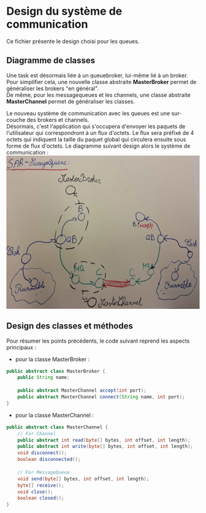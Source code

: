 # Design du système de communication

Ce fichier présente le design choisi pour les queues.

## Diagramme de classes

Une task est désormais liée à un queuebroker, lui-même lié à un broker.  
Pour simplifier cela, une nouvelle classe abstraite **MasterBroker** permet de généraliser les brokers "en général".  
De même, pour les messagequeues et les channels, une classe abstraite **MasterChannel** permet de généraliser les classes.  

Le nouveau système de communication avec les queues est une sur-couche des brokers et channels.  
Désormais, c'est l'application qui s'occupera d'envoyer les paquets de l'utilisateur qui correspondront à un flux d'octets. Le flux sera préfixé de 4 octets qui indiquent la taille du paquet global qui circulera ensuite sous forme de flux d'octets. 
Le diagramme suivant design alors le système de communication :  
<img src="./Images_design_md/diag_classe_queue.jpg" alt="Diagramme de classes du système" height="400">


## Design des classes et méthodes

Pour résumer les points précédents, le code suivant reprend les aspects principaux :

- pour la classe MasterBroker :
```java
public abstract class MasterBroker {
    public String name;

    public abstract MasterChannel accept(int port);
    public abstract MasterChannel connect(String name, int port);
}
```

- pour la classe MasterChannel :
```java
public abstract class MasterChannel {
    // For Channel
    public abstract int read(byte[] bytes, int offset, int length);
    public abstract int write(byte[] bytes, int offset, int length);
    void disconnect();
    boolean disconnected();

    // For MessageQueue
    void send(byte[] bytes, int offset, int length);
    byte[] receive();
    void close();
    boolean closed();
}
```

